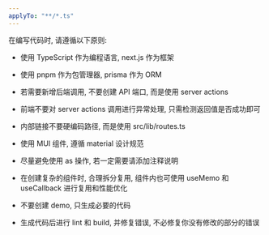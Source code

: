 ```yaml
---
applyTo: "**/*.ts"
---
```


在编写代码时, 请遵循以下原则:

- 使用 TypeScript 作为编程语言, next.js 作为框架
- 使用 pnpm 作为包管理器, prisma 作为 ORM

- 若需要新增后端调用, 不要创建 API 端口, 而是使用 server actions
- 前端不要对 server actions 调用进行异常处理, 只需检测返回值是否成功即可
- 内部链接不要硬编码路径, 而是使用 src/lib/routes.ts
- 使用 MUI 组件, 遵循 material 设计规范
- 尽量避免使用 as 操作, 若一定需要请添加注释说明

- 在创建复杂的组件时, 合理拆分复用, 组件内也可使用 useMemo 和 useCallback 进行复用和性能优化
- 不要创建 demo, 只生成必要的代码
- 生成代码后进行 lint 和 build, 并修复错误, 不必修复你没有修改的部分的错误

